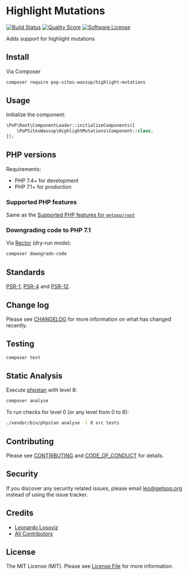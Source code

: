 # Highlight Mutations

[![Build Status][ico-travis]][link-travis]
[![Quality Score][ico-code-quality]][link-code-quality]
[![Software License][ico-license]](LICENSE.md)

<!--
[![Latest Version on Packagist][ico-version]][link-packagist]
[![Coverage Status][ico-scrutinizer]][link-scrutinizer]
[![Total Downloads][ico-downloads]][link-downloads]
-->

Adds support for highlight mutations

## Install

Via Composer

``` bash
composer require pop-sites-wassup/highlight-mutations
```

## Usage

Initialize the component:

``` php
\PoP\Root\ComponentLoader::initializeComponents([
    \PoPSitesWassup\HighlightMutations\Component::class,
]);
```

## PHP versions

Requirements:

- PHP 7.4+ for development
- PHP 7.1+ for production

### Supported PHP features

Same as the [Supported PHP features for `getpop/root`](https://github.com/getpop/root/#supported-php-features)

### Downgrading code to PHP 7.1

Via [Rector](https://github.com/rectorphp/rector) (dry-run mode):

```bash
composer downgrade-code
```

## Standards

[PSR-1](https://www.php-fig.org/psr/psr-1), [PSR-4](https://www.php-fig.org/psr/psr-4) and [PSR-12](https://www.php-fig.org/psr/psr-12).

## Change log

Please see [CHANGELOG](CHANGELOG.md) for more information on what has changed recently.

## Testing

``` bash
composer test
```

## Static Analysis

Execute [phpstan](https://github.com/phpstan/phpstan) with level 8:

``` bash
composer analyse
```

To run checks for level 0 (or any level from 0 to 8):

``` bash
./vendor/bin/phpstan analyse -l 0 src tests
```

## Contributing

Please see [CONTRIBUTING](CONTRIBUTING.md) and [CODE_OF_CONDUCT](CODE_OF_CONDUCT.md) for details.

## Security

If you discover any security related issues, please email leo@getpop.org instead of using the issue tracker.

## Credits

- [Leonardo Losoviz][link-author]
- [All Contributors][link-contributors]

## License

The MIT License (MIT). Please see [License File](LICENSE.md) for more information.

[ico-version]: https://img.shields.io/packagist/v/pop-sites-wassup/highlight-mutations.svg?style=flat-square
[ico-license]: https://img.shields.io/badge/license-MIT-brightgreen.svg?style=flat-square
[ico-travis]: https://img.shields.io/travis/pop-sites-wassup/highlight-mutations/master.svg?style=flat-square
[ico-scrutinizer]: https://img.shields.io/scrutinizer/coverage/g/pop-sites-wassup/highlight-mutations.svg?style=flat-square
[ico-code-quality]: https://img.shields.io/scrutinizer/g/pop-sites-wassup/highlight-mutations.svg?style=flat-square
[ico-downloads]: https://img.shields.io/packagist/dt/pop-sites-wassup/highlight-mutations.svg?style=flat-square

[link-packagist]: https://packagist.org/packages/pop-sites-wassup/highlight-mutations
[link-travis]: https://travis-ci.org/pop-sites-wassup/highlight-mutations
[link-scrutinizer]: https://scrutinizer-ci.com/g/pop-sites-wassup/highlight-mutations/code-structure
[link-code-quality]: https://scrutinizer-ci.com/g/pop-sites-wassup/highlight-mutations
[link-downloads]: https://packagist.org/packages/pop-sites-wassup/highlight-mutations
[link-author]: https://github.com/leoloso
[link-contributors]: ../../contributors
